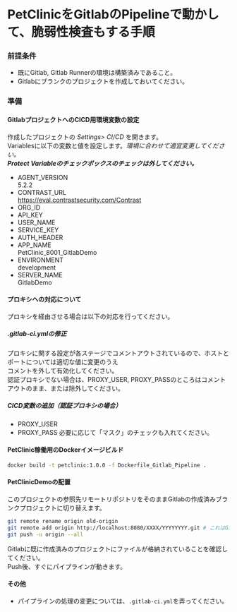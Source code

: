 # PetClinicをGitlabのPipelineで動かして、脆弱性検査もする手順

### 前提条件
- 既にGitlab, Gitlab Runnerの環境は構築済みであること。
- Gitlabにブランクのプロジェクトを作成しておいてください。

### 準備
#### GitlabプロジェクトへのCICD用環境変数の設定
作成したプロジェクトの *Settings> CI/CD* を開きます。  
Variablesに以下の変数と値を設定します。*環境に合わせて適宜変更してください。*  
***Protect Variableのチェックボックスのチェックは外してください。***
- AGENT_VERSION  
  5.2.2
- CONTRAST_URL  
  https://eval.contrastsecurity.com/Contrast
- ORG_ID  
- API_KEY  
- USER_NAME  
- SERVICE_KEY  
- AUTH_HEADER  
- APP_NAME  
  PetClinic_8001_GitlabDemo
- ENVIRONMENT  
  development
- SERVER_NAME  
  GitlabDemo

#### プロキシへの対応について
プロキシを経由させる場合は以下の対応を行ってください。  
##### .gitlab-ci.ymlの修正
プロキシに関する設定が各ステージでコメントアウトされているので、ホストとポートについては適切な値に変更のうえ  
コメントを外して有効化してください。  
認証プロキシでない場合は、PROXY_USER, PROXY_PASSのところはコメントアウトのまま、または除外してください。
##### CICD変数の追加（認証プロキシの場合）
- PROXY_USER  
- PROXY_PASS
必要に応じて「マスク」のチェックも入れてください。

#### PetClinic稼働用のDockerイメージビルド
```bash
docker build -t petclinic:1.0.0 -f Dockerfile_Gitlab_Pipeline .
```

#### PetClinicDemoの配置
このプロジェクトの参照先リモートリポジトリをそのままGitlabの作成済みブランクプロジェクトに切り替えます。
```bash
git remote rename origin old-origin
git remote add origin http://localhost:8080/XXXX/YYYYYYYY.git # これはGitlabに作ったプロジェクトのclone URLに合わせてください。
git push -u origin --all
```
Gitlabに既に作成済みのプロジェクトにファイルが格納されていることを確認してください。  
Push後、すぐにパイプラインが動きます。

#### その他
- パイプラインの処理の変更については、```.gitlab-ci.yml```を弄ってください。

